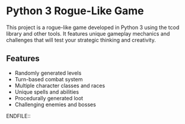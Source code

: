 # Python 3 Rogue-Like Game

This project is a rogue-like game developed in Python 3 using the tcod library and other tools. It features unique gameplay mechanics and challenges that will test your strategic thinking and creativity. 

## Features
- Randomly generated levels
- Turn-based combat system
- Multiple character classes and races
- Unique spells and abilities
- Procedurally generated loot
- Challenging enemies and bosses

ENDFILE::